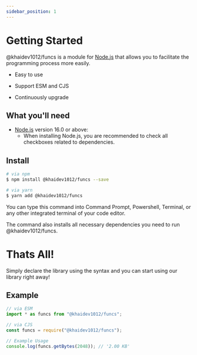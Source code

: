 ```yaml
---
sidebar_position: 1
---
```


# Getting Started

@khaidev1012/funcs is a module for [Node.js](https://nodejs.org) that allows you to facilitate the programming process more easily.

- Easy to use

- Support ESM and CJS

- Continuously upgrade

## What you'll need

- [Node.js](https://nodejs.org/en/download/) version 16.0 or above:
  - When installing Node.js, you are recommended to check all checkboxes related to dependencies.

## Install

```bash
# via npm
$ npm install @khaidev1012/funcs --save

# via yarn
$ yarn add @khaidev1012/funcs
```

You can type this command into Command Prompt, Powershell, Terminal, or any other integrated terminal of your code editor.

The command also installs all necessary dependencies you need to run @khaidev1012/funcs.

# Thats All!

Simply declare the library using the syntax and you can start using our library right away!

## Example

```js
// via ESM
import * as funcs from "@khaidev1012/funcs";

// via CJS
const funcs = require("@khaidev1012/funcs");

// Example Usage
console.log(funcs.getBytes(2048)); // '2.00 KB'
```
